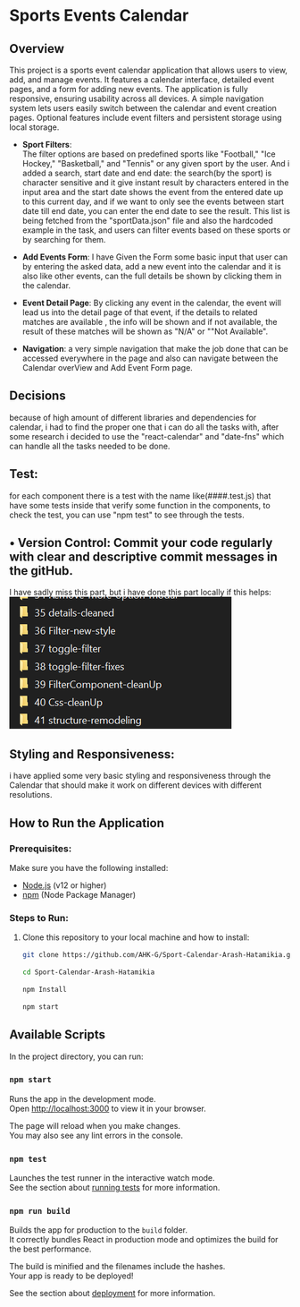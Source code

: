 # Sports Events Calendar

## Overview

This project is a sports event calendar application that allows users to view, add, and manage events. It features a calendar interface, detailed event pages, and a form for adding new events. The application is fully responsive, ensuring usability across all devices. A simple navigation system lets users easily switch between the calendar and event creation pages. Optional features include event filters and persistent storage using local storage.

- **Sport Filters**:  
  The filter options are based on predefined sports like "Football," "Ice Hockey," "Basketball," and "Tennis" or any given sport by the user. And i added a search, start date and end date: the search(by the sport) is character sensitive and it give instant result by characters entered in the input area and the start date shows the event from the entered date up to this current day, and if we want to only see the events between start date till end date, you can enter the end date to see the result. This list is being fetched from the "sportData.json" file and also the hardcoded example in the task, and users can filter events based on these sports or by searching for them.

- **Add Events Form**:
  I have Given the Form some basic input that user can by entering the asked data, add a new event into the calendar and it is also like other events, can the full details be shown by clicking them in the calendar.

- **Event Detail Page**:
  By clicking any event in the calendar, the event will lead us into the detail page of that event, if the details to related matches are available , the info will be shown and if not available, the result of these matches will be shown as "N/A" or ""Not Available".

- **Navigation**:
  a very simple navigation that make the job done that can be accessed everywhere in the page and also can navigate between the Calendar overView and Add Event Form page.

## Decisions

because of high amount of different libraries and dependencies for calendar, i had to find the proper one that i can do all the tasks with, after some research i decided to use the "react-calendar" and "date-fns" which can handle all the tasks needed to be done.

## Test:

for each component there is a test with the name like(####.test.js) that have some tests inside that verify some function in the components, to check the test, you can use "npm test" to see through the tests.

## • Version Control: Commit your code regularly with clear and descriptive commit messages in the gitHub.

I have sadly miss this part, but i have done this part locally if this helps:
![alt text](src/assets/Error.PNG)

## Styling and Responsiveness:

i have applied some very basic styling and responsiveness through the Calendar that should make it work on different devices with different resolutions.

## How to Run the Application

### Prerequisites:

Make sure you have the following installed:

- [Node.js](https://nodejs.org/) (v12 or higher)
- [npm](https://www.npmjs.com/) (Node Package Manager)

### Steps to Run:

1. Clone this repository to your local machine and how to install:
   ```bash
   git clone https://github.com/AHK-G/Sport-Calendar-Arash-Hatamikia.git
   ```
   ```bash
   cd Sport-Calendar-Arash-Hatamikia
   ```
   ```bash
   npm Install
   ```
   ```bash
   npm start
   ```

## Available Scripts

In the project directory, you can run:

### `npm start`

Runs the app in the development mode.\
Open [http://localhost:3000](http://localhost:3000) to view it in your browser.

The page will reload when you make changes.\
You may also see any lint errors in the console.

### `npm test`

Launches the test runner in the interactive watch mode.\
See the section about [running tests](https://facebook.github.io/create-react-app/docs/running-tests) for more information.

### `npm run build`

Builds the app for production to the `build` folder.\
It correctly bundles React in production mode and optimizes the build for the best performance.

The build is minified and the filenames include the hashes.\
Your app is ready to be deployed!

See the section about [deployment](https://facebook.github.io/create-react-app/docs/deployment) for more information.

```

```
